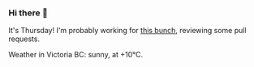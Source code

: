### Hi there :wave:

It's Thursday! I'm probably working for [this bunch](https://github.com/kohofinancial), reviewing some pull requests.

Weather in Victoria BC: sunny, at +10°C.
